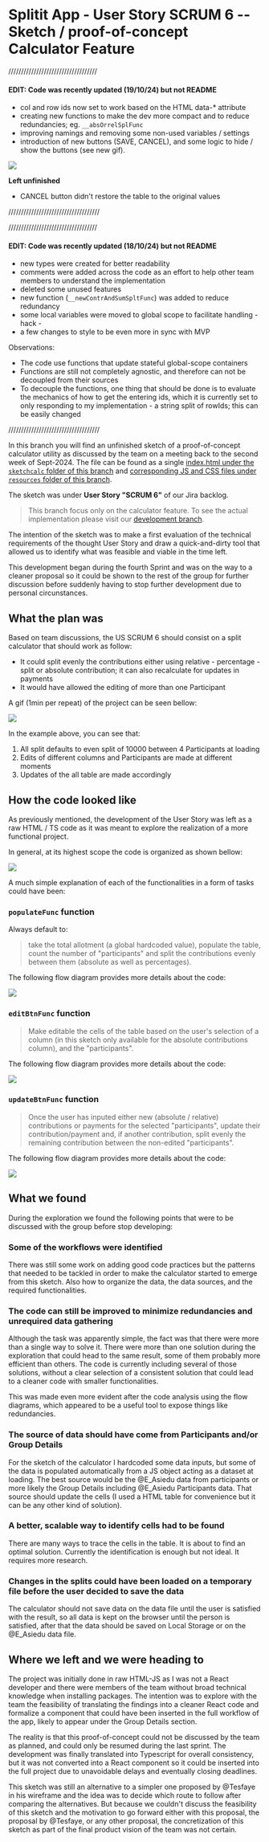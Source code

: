 # Splitit App - User Story SCRUM 6 -- Sketch / proof-of-concept Calculator Feature

///////////////////////////////////

#### EDIT: Code was recently updated (19/10/24) but not README

* col and row ids now set to work based on the HTML data-* attribute
* creating new functions to make the dev more compact and to reduce redundancies; eg. `__absOrrelSplFunc`
* improving namings and removing some non-used variables / settings
* introduction of new buttons (SAVE, CANCEL), and some logic to hide / show the buttons (see new gif).

![](/resources/img/sketchCalc02.gif)

__Left unfinished__

* CANCEL button didn't restore the table to the original values

////////////////////////////////////

///////////////////////////////////

#### EDIT: Code was recently updated (18/10/24) but not README
* new types were created for better readability
* comments were added across the code as an effort to help other team members to understand the implementation
* deleted some unused features
* new function (`__newContrAndSumSpltFunc`) was added to reduce redundancy
* some local variables were moved to global scope to facilitate handling - hack -
* a few changes to style to be even more in sync with MVP

Observations:
- The code use functions that update stateful global-scope containers
- Functions are still not completely agnostic, and therefore can not be decoupled from their sources
- To decouple the functions, one thing that should be done is to evaluate the mechanics of how to get the entering ids, which it is currently set to only responding to my implementation - a string split of rowIds; this can be easily changed

////////////////////////////////////

In this branch you will find an unfinished sketch of a proof-of-concept calculator utility as discussed by the team on a meeting back to the second week of Sept-2024. The file can be found as a single [index.html under the `sketchcalc` folder of this branch](https://github.com/chingu-voyages/v51-tier2-team-23/tree/sketchcalc/sketchcalc/index.html) and [corresponding JS and CSS files under `resources` folder of this branch](https://github.com/chingu-voyages/v51-tier2-team-23/tree/sketchcalc/resources).

The sketch was under **User Story "SCRUM 6"** of our Jira backlog.

> This branch focus only on the calculator feature. To see the actual implementation please visit our [development branch](https://github.com/chingu-voyages/v51-tier2-team-23/tree/development).

The intention of the sketch was to make a first evaluation of the technical requirements of the thought User Story and draw a quick-and-dirty tool that allowed us to identify what was feasible and viable in the time left.

This development began during the fourth Sprint and was on the way to a cleaner proposal so it could be shown to the rest of the group for further discussion before suddenly having to stop further development due to personal circunstances.

## What the plan was

Based on team discussions, the US SCRUM 6 should consist on a split calculator that should work as follow:
* It could split evenly the contributions either using relative - percentage - split or absolute contribution; it can also recalculate for updates in payments
* It would have allowed the editing of more than one Participant

A gif (1min per repeat) of the project can be seen bellow:

![](/resources/img/sketchCalc.gif)

In the example above, you can see that:
1. All split defaults to even split of 10000 between 4 Participants at loading
2. Edits of different columns and Participants are made at different moments
3. Updates of the all table are made accordingly

## How the code looked like

As previously mentioned, the development of the User Story was left as a raw HTML / TS code as it was meant to explore the realization of a more functional project.

In general, at its highest scope the code is organized as shown bellow:

![](/resources/img/globalVarAndActions.svg)

A much simple explanation of each of the functionalities in a form of tasks could have been:

### `populateFunc` function

Always default to:

> take the total allotment (a global hardcoded value), populate the table, count the number of "participants" and split the contributions evenly between them (absolute as well as percentages).

The following flow diagram provides more details about the code:

![](/resources/img/populateFunc.svg)

### `editBtnFunc` function

> Make editable the cells of the table based on the user's selection of a column (in this sketch only available for the absolute contributions column), and the "participants".

The following flow diagram provides more details about the code:

![](/resources/img/editBtnFunc.svg)

### `updateBtnFunc` function

> Once the user has inputed either new (absolute / relative) contributions or payments for the selected "participants", update their contribution/payment and, if another contribution, split evenly the remaining contribution between the non-edited "participants".

The following flow diagram provides more details about the code:

![](/resources/img/updateBtnFunc.svg)

## What we found

During the exploration we found the following points that were to be discussed with the group before stop developing:

### Some of the workflows were identified

There was still some work on adding good code practices but the patterns that needed to be tackled in order to make the calculator started to emerge from this sketch. Also how to organize the data, the data sources, and the required functionalities.

### The code can still be improved to minimize redundancies and unrequired data gathering

Although the task was apparently simple, the fact was that there were more than a single way to solve it. There were more than one solution during the exploration that could head to the same result, some of them probably more efficient than others. The code is currently including several of those solutions, without a clear selection of a consistent solution that could lead to a cleaner code with smaller functionalities.

This was made even more evident after the code analysis using the flow diagrams, which appeared to be a useful tool to expose things like redundancies.

### The source of data should have come from Participants and/or Group Details

For the sketch of the calculator I hardcoded some data inputs, but some of the data is populated automatically from a JS object acting as a dataset at loading. The best source would be the @E_Asiedu data from participants or more likely the Group Details including @E_Asiedu Participants data. That source should update the cells (I used a HTML table for convenience but it can be any other kind of solution).

### A better, scalable way to identify cells had to be found

There are many ways to trace the cells in the table. It is about to find an optimal solution. Currently the identification is enough but not ideal. It requires more research. 

### Changes in the splits could have been loaded on a temporary file before the user decided to save the data

The calculator should not save data on the data file until the user is satisfied with the result, so all data is kept on the browser until the person is satisfied, after that the data should be saved on Local Storage or on the @E_Asiedu  data file.

## Where we left and we were heading to

The project was initially done in raw HTML-JS as I was not a React developer and there were members of the team without broad technical knowledge when installing packages. The intention was to explore with the team the feasibility of translating the findings into a cleaner React code and formalize a component that could have been inserted in the full workflow of the app, likely to appear under the Group Details section.

The reality is that this proof-of-concept could not be discussed by the team as planned, and could only be resumed during the last sprint. The development was finally translated into Typescript for overall consistency, but it was not converted into a React component so it could be inserted into the full project due to unavoidable delays and eventually closing deadlines.

This sketch was still an alternative to a simpler one proposed by @Tesfaye in his wireframe and the idea was to decide which route to follow after comparing the alternatives. But because we couldn't discuss the feasibility of this sketch and the motivation to go forward either with this proposal, the proposal by @Tesfaye, or any other proposal, the concretization of this sketch as part of the final product vision of the team was not certain.